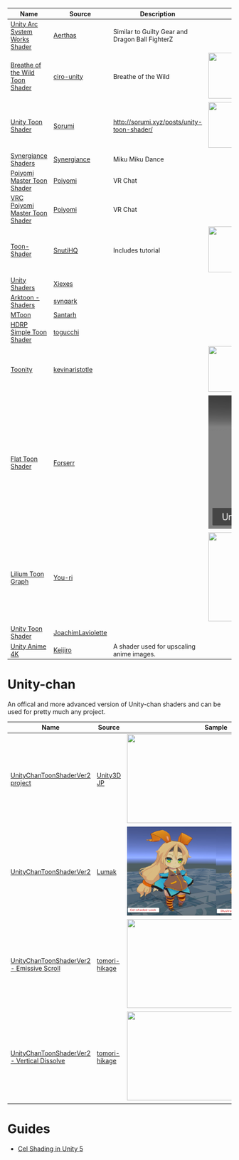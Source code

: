 | Name | Source | Description  | Sample|
| --- | --- | --- | ---|
|[Unity Arc System Works Shader](https://github.com/Aerthas/UNITY-Arc-system-Works-Shader) | [Aerthas](https://github.com/Aerthas/UNITY-Arc-system-Works-Shader)| Similar to Guilty Gear and Dragon Ball FighterZ
|[Breathe of the Wild Toon Shader](https://github.com/ciro-unity/BotW-ToonShader) |[ciro-unity](https://github.com/ciro-unity) | Breathe of the Wild |<img src="https://camo.githubusercontent.com/f703f6fb5130d8bd4606d6f0cf8f8bbc80c4f1a9/68747470733a2f2f7062732e7477696d672e636f6d2f6d656469612f45463838385334576b4145306559383f666f726d61743d6a7067266e616d653d343039367834303936" width="300" height="103" />
|[Unity Toon Shader](https://github.com/Sorumi/UnityToonShader) |[Sorumi](https://github.com/Sorumi) |http://sorumi.xyz/posts/unity-toon-shader/ |<img src="https://github.com/Sorumi/UnityToonShader/blob/master/Docs/ToonShader.png" width="300" height="103" />
|[Synergiance Shaders](https://github.com/synergiance/Synergiance-Shaders-For-Unity) |[Synergiance](https://github.com/synergiance) |Miku Miku Dance |
|[Poiyomi Master Toon Shader](https://github.com/poiyomi/PoiyomiToonShader)|[Poiyomi](https://github.com/poiyomi)| VR Chat|
|[VRC Poiyomi Master Toon Shader](https://github.com/poiyomi/VRC-PoiyomiMasterToonShader)|[Poiyomi](https://github.com/poiyomi)| VR Chat|
|[Toon-Shader](https://github.com/SnutiHQ/Toon-Shader)|[SnutiHQ](https://github.com/SnutiHQ)| Includes tutorial|<img src="https://github.com/SnutiHQ/Toon-Shader/blob/master/GifExample2.gif" width="300" height="103" />
|[Unity Shaders](https://github.com/Xiexe/Xiexes-Unity-Shaders)|[Xiexes](https://github.com/Xiexe)|
|[Arktoon - Shaders](https://github.com/synqark/Arktoon-Shaders)|[synqark](https://github.com/synqark)|
|[MToon](https://github.com/Santarh/MToon)|[Santarh](https://github.com/Santarh/)|
|[HDRP Simple Toon Shader](https://github.com/togucchi/HDRPSimpleToonShader)|[togucchi](https://github.com/togucchi/)|
|[Toonity](https://github.com/kevinaristotle/Toonity)|[kevinaristotle](https://github.com/kevinaristotle/)||<img src="https://camo.githubusercontent.com/b21ff4cccbc5794e53af348d379bd960e5d58885/68747470733a2f2f692e696d6775722e636f6d2f695664313237662e706e67" width="300" height="103" />
|[Flat Toon Shader](https://github.com/Forser/FlatToonShader) |[Forserr](https://github.com/Forser) ||<img src="https://github.com/Forser/FlatToonShader/blob/master/Media/Unlit_Shadowed_thumb.png" width="200" height="300" />
|[Lilium Toon Graph](https://github.com/you-ri/LiliumToonGraph)|[You-ri](https://github.com/you-ri)||<img src="https://camo.githubusercontent.com/afd2b66494a14b856834b1659b2f89b02a9211b3/68747470733a2f2f692e696d6775722e636f6d2f757663364377582e676966" width="300" height="200" />
|[Unity Toon Shader](https://github.com/JoachimLaviolette/unity-toon-shader)|[JoachimLaviolette](https://github.com/JoachimLaviolette)|
|[Unity Anime 4K](https://github.com/keijiro/UnityAnime4K/tree/master/Assets/Anime4K/Resources)| [Keijiro](https://github.com/keijiro/)|A shader used for upscaling anime images.



# Unity-chan
An offical and more advanced version of Unity-chan shaders and can be used for pretty much any project.


| Name | Source |  Sample|
| --- | --- | --- | 
|[UnityChanToonShaderVer2 project](https://github.com/unity3d-jp/UnityChanToonShaderVer2_Project)|[Unity3D JP](https://github.com/unity3d-jp) |<img src="https://github.com/unity3d-jp/UnityChanToonShaderVer2_Project/blob/master/Manual/Images_jpg/UTS2_TopImage00.jpg" width="400" height="200" />
|[UnityChanToonShaderVer2](https://github.com/Lumak/UnityChanToonShaderVer2)|[Lumak](https://github.com/Lumak)|<img src="https://github.com/Lumak/UnityChanToonShaderVer2/blob/master/Manual/UnityChanToonShaderVer2_Manual_en_files/LookSample.jpg" width="400" height="200" />
|[UnityChanToonShaderVer2 - Emissive Scroll](https://github.com/tomori-hikage/UnityChanToonShaderVer2_EmissiveScroll)|[tomori-hikage](https://github.com/tomori-hikage)|<img src="https://github.com/tomori-hikage/UnityChanToonShaderVer2_EmissiveScroll/blob/readme_images/Images/gif1.gif" width="400" height="200" />
|[UnityChanToonShaderVer2 - Vertical Dissolve](https://github.com/tomori-hikage/UnityChanToonShaderVer2_VerticalDissolve)|[tomori-hikage](https://github.com/tomori-hikage)|<img src="https://github.com/tomori-hikage/UnityChanToonShaderVer2_VerticalDissolve/blob/readme_images/Images/gif1.gif" width="400" height="200" />|
# Guides
* [Cel Shading in Unity 5](http://timvolp.blogspot.com/2015/03/cel-shading-in-unity-5.html)
